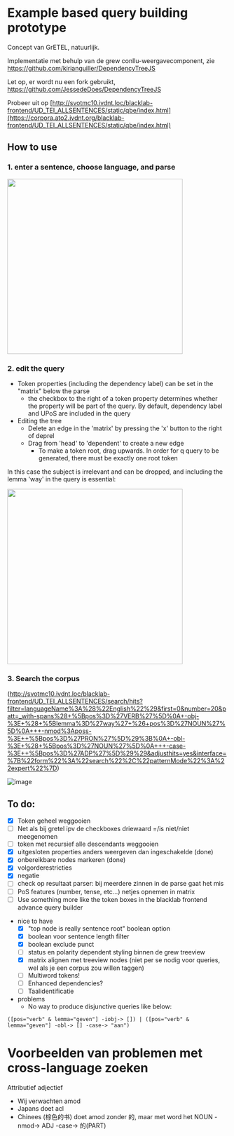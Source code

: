 # Example based query building prototype

Concept van GrETEL, natuurlijk.

Implementatie met behulp van de grew conllu-weergavecomponent, zie https://github.com/kirianguiller/DependencyTreeJS

Let op, er wordt nu een fork gebruikt, https://github.com/JessedeDoes/DependencyTreeJS

Probeer uit op [http://svotmc10.ivdnt.loc/blacklab-frontend/UD_TEI_ALLSENTENCES/static/qbe/index.html](https://corpora.ato2.ivdnt.org/blacklab-frontend/UD_TEI_ALLSENTENCES/static/qbe/index.html)

## How to use

### 1. enter a sentence, choose language, and parse
<img src="https://github.com/user-attachments/assets/a2fa22de-e609-4b44-955f-f6092f482442" width="400px"/>

### 2. edit the query

* Token properties (including the dependency label)  can be set in the "matrix" below the parse
   * the checkbox to the right of a token property determines whether the property will be part of the query. By default, dependency label and UPoS are included in the query
* Editing the tree
	* Delete an edge in the 'matrix' by pressing the 'x' button to the right of deprel
	* Drag from 'head' to 'dependent' to create a new edge
        * To make a token root, drag upwards. In order for q query to be generated, there must be exactly one root token	

In this case the subject is irrelevant and can be dropped, and including the lemma 'way' in the query is essential:

<img src="https://github.com/user-attachments/assets/686e4fe6-7cdb-469b-a7fc-2a6ad8fd0ede" width="400px"/>

### 3. Search the corpus

(http://svotmc10.ivdnt.loc/blacklab-frontend/UD_TEI_ALLSENTENCES/search/hits?filter=languageName%3A%28%22English%22%29&first=0&number=20&patt=_with-spans%28+%5Bpos%3D%27VERB%27%5D%0A+-obj-%3E+%28+%5Blemma%3D%27way%27+%26+pos%3D%27NOUN%27%5D%0A+++-nmod%3Aposs-%3E++%5Bpos%3D%27PRON%27%5D%29%3B%0A+-obl-%3E+%28+%5Bpos%3D%27NOUN%27%5D%0A+++-case-%3E++%5Bpos%3D%27ADP%27%5D%29%29&adjusthits=yes&interface=%7B%22form%22%3A%22search%22%2C%22patternMode%22%3A%22expert%22%7D)

![image](https://github.com/user-attachments/assets/e50d1b6e-ae67-4eae-94a2-e5a27f46ce22)

## To do:

- [x] Token geheel weggooien
- [ ] Net als bij gretel ipv de checkboxes driewaard =/is niet/niet meegenomen
- [ ] token met recursief alle descendants weggooien
- [x] uitgesloten properties anders weergeven dan ingeschakelde (done)
- [x] onbereikbare nodes markeren (done)
- [x] volgorderestricties
- [x] negatie
- [ ] check op resultaat parser: bij meerdere zinnen in de parse gaat het mis
- [ ] PoS features (number, tense, etc...) netjes opnemen in matrix
- [ ] Use something more like the token boxes in the blacklab frontend advance query builder
      
* nice to have
  - [x] "top node is really sentence root" boolean option
  - [x] boolean voor sentence length filter
  - [x] boolean exclude punct
  - [ ] status en polarity dependent styling binnen de grew treeview
  - [x] matrix alignen met treeview nodes (niet per se nodig voor queries, wel als je een corpus zou willen taggen)
  - [ ] Multiword tokens!
  - [ ] Enhanced dependencies?
  - [ ] Taalidentificatie

* problems
   - No way to produce disjunctive queries like below:
```
([pos="verb" & lemma="geven"] -iobj-> []) | ([pos="verb" & lemma="geven"] -obl-> [] -case-> "aan")
```




# Voorbeelden van problemen met cross-language zoeken

Attributief adjectief
* Wij verwachten amod
* Japans doet acl
* Chinees (棕色的书) doet amod zonder 的, maar met word het NOUN -nmod-> ADJ -case-> 的(PART)






 
  




